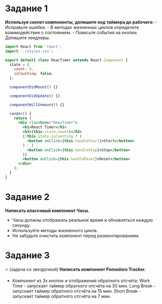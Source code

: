 # Задание 1

**Используя скелет компоненты, допишите код таймера до рабочего:** - Исправьте ошибки. - В методах жизненных циклов определите взаимодействие с состоянием. - Повесьте события на кнопки. Допишите хендлеры.

```jsx
import React from 'react';
import './styles.css';

export default class ReacTimer extends React.Component {
  state = {
    count: 0,
    isCounting: false,
  };

  componentDidMount() {}

  componentDidUpdate() {}

  componentWillUnmount() {}

  render() {
    return (
      <div className="ReacTimer">
        <h1>React Timer</h1>
        <h3>{this.state.count}</h3>
        {!this.state.isCounting ? (
          <button onClick={this.handleStart}>Start</button>
        ) : (
          <button onClick={this.handleStop}>Stop</button>
        )}
        <button onClick={this.handleReset}>Reset</button>
      </div>
    );
  }
}
```

# Задание 2

**Написать классовый компонент Часы.**

- Часы должны отображать реальное время и обновляться каждую секунду.
- Используйте методы жизненного цикла.
- Не забудьте очистить компонент перед размонтированием.

# Задание 3

⭐ (задача со звездочкой) **Написать компонент Pomodoro Tracker.**

- Компонент из 3х кнопок и отображения обратного отсчёта:
  Work Time - запускает таймер обратного отсчёта на 30 мин.
  Long Break - запускает таймер обратного отсчёта на 15 мин.
  Short Break - запускает таймер обратного отсчёта на 7 мин.
